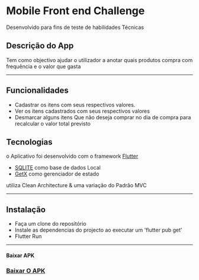 # Mobile Front end Challenge 

Desenvolvido para fins de teste de habilidades Técnicas


##  Descrição do App

Tem como objectivo ajudar o utilizador a anotar quais produtos compra com frequência e o valor que gasta

---

## Funcionalidades
- Cadastrar os itens com seus respectivos valores.
- Ver os itens cadastrados com seus respectivos valores
- Desmarcar alguns itens Que não deseja comprar no dia de compra para recalcular o valor total previsto
  

## Tecnologias

o Aplicativo foi desenvolvido com o framework [Flutter](https://flutter.dev/)

- [SQLITE](https://pub.dev/packages/sqflite) como base de dados Local
- [GetX](https://pub.dev/packages/get) como gerenciador de estado


utiliza Clean Architecture & uma variação do Padrão MVC

---
 ## Instalação
- Faça um clone  do repositório
- Instale  as dependencias do projecto ao executar um  'flutter pub get'
- Flutter Run

---

#### Baixar APK
### [Baixar O APK](https://www.mediafire.com/file/0d8qym9t8y5lfpw/CuboReminder.apk/file)

